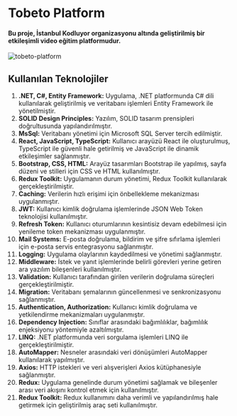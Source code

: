 # **Tobeto Platform**  

#### Bu proje, İstanbul Kodluyor organizasyonu altında geliştirilmiş bir etkileşimli video eğitim platformudur.  

![tobeto-platform](https://github.com/user-attachments/assets/70ac121b-d80f-4979-bf95-2f2207550123)  

## **Kullanılan Teknolojiler**  

1. **.NET, C#, Entity Framework:** Uygulama, .NET platformunda C# dili kullanılarak geliştirilmiş ve veritabanı işlemleri Entity Framework ile yönetilmiştir.  
2. **SOLID Design Principles:** Yazılım, SOLID tasarım prensipleri doğrultusunda yapılandırılmıştır.  
3. **MsSql:** Veritabanı yönetimi için Microsoft SQL Server tercih edilmiştir.  
4. **React, JavaScript, TypeScript:** Kullanıcı arayüzü React ile oluşturulmuş, TypeScript ile güvenli hale getirilmiş ve JavaScript ile dinamik etkileşimler sağlanmıştır.  
5. **Bootstrap, CSS, HTML:** Arayüz tasarımları Bootstrap ile yapılmış, sayfa düzeni ve stilleri için CSS ve HTML kullanılmıştır.  
6. **Redux Toolkit:** Uygulamanın durum yönetimi, Redux Toolkit kullanılarak gerçekleştirilmiştir.  
7. **Caching:** Verilerin hızlı erişimi için önbellekleme mekanizması uygulanmıştır.  
8. **JWT:** Kullanıcı kimlik doğrulama işlemlerinde JSON Web Token teknolojisi kullanılmıştır.
9. **Refresh Token:** Kullanıcı oturumlarının kesintisiz devam edebilmesi için yenileme token mekanizması uygulanmıştır.  
10. **Mail Systems:** E-posta doğrulama, bildirim ve şifre sıfırlama işlemleri için e-posta servis entegrasyonu sağlanmıştır.  
11. **Logging:** Uygulama olaylarının kaydedilmesi ve yönetimi sağlanmıştır.  
12. **Middleware:** İstek ve yanıt işlemlerinde belirli görevleri yerine getiren ara yazılım bileşenleri kullanılmıştır.  
13. **Validation:** Kullanıcı tarafından girilen verilerin doğrulama süreçleri gerçekleştirilmiştir.  
14. **Migration:** Veritabanı şemalarının güncellenmesi ve senkronizasyonu sağlanmıştır.  
15. **Authentication, Authorization:** Kullanıcı kimlik doğrulama ve yetkilendirme mekanizmaları uygulanmıştır.  
16. **Dependency Injection:** Sınıflar arasındaki bağımlılıklar, bağımlılık enjeksiyonu yöntemiyle azaltılmıştır.  
17. **LINQ:** .NET platformunda veri sorgulama işlemleri LINQ ile gerçekleştirilmiştir.  
18. **AutoMapper:** Nesneler arasındaki veri dönüşümleri AutoMapper kullanılarak yapılmıştır.  
19. **Axios:** HTTP istekleri ve veri alışverişleri Axios kütüphanesiyle sağlanmıştır.
20. **Redux:** Uygulama genelinde durum yönetimi sağlamak ve bileşenler arası veri akışını kontrol etmek için kullanılmıştır.  
21. **Redux Toolkit:** Redux kullanımını daha verimli ve yapılandırılmış hale getirmek için geliştirilmiş araç seti kullanılmıştır.  
